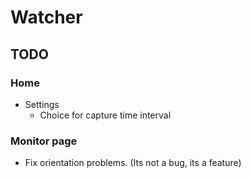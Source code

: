 # Watcher

## TODO
### Home
- Settings
  - Choice for capture time interval  

### Monitor page
- Fix orientation problems. (Its not a bug, its a feature)